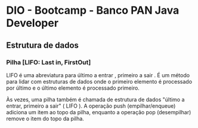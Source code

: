 # DIO - Bootcamp - Banco PAN Java Developer

## Estrutura de dados

### Pilha [LIFO: Last in, FirstOut]
<p>LIFO é uma abreviatura para último a entrar , primeiro a sair . É um método para lidar com estruturas de dados onde o primeiro elemento é processado por último e o último elemento é processado primeiro.</p>
<p>Às vezes, uma pilha também é chamada de estrutura de dados "último a entrar, primeiro a sair" ( LIFO ). A operação push (empilhar/enqueue) adiciona um item ao topo da pilha, enquanto a operação pop (desempilhar) remove o item do topo da pilha.</p>

